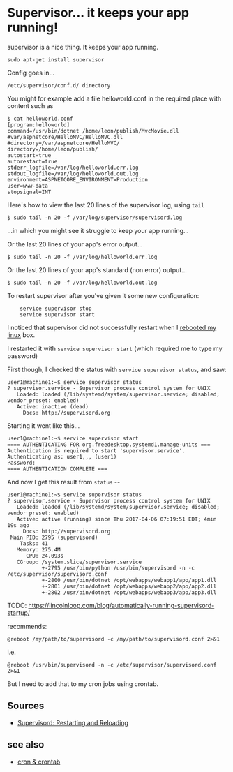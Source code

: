 # Supervisor... it keeps your app running!

supervisor is a nice thing. It keeps your app running.

    sudo apt-get install supervisor

Config goes in...

    /etc/supervisor/conf.d/ directory

You might for example add a file helloworld.conf in the required place with content such as

    $ cat helloworld.conf
    [program:helloworld]
    command=/usr/bin/dotnet /home/leon/publish/MvcMovie.dll
    #var/aspnetcore/HelloMVC/HelloMVC.dll
    #directory=/var/aspnetcore/HelloMVC/
    directory=/home/leon/publish/
    autostart=true
    autorestart=true
    stderr_logfile=/var/log/helloworld.err.log
    stdout_logfile=/var/log/helloworld.out.log
    environment=ASPNETCORE_ENVIRONMENT=Production
    user=www-data
    stopsignal=INT


Here's how to view the last 20 lines of the supervisor log, using `tail`

    $ sudo tail -n 20 -f /var/log/supervisor/supervisord.log

...in which you might see it struggle to keep your app running...

Or the last 20 lines of your app's error output...

    $ sudo tail -n 20 -f /var/log/helloworld.err.log

Or the last 20 lines of your app's standard (non error) output...

    $ sudo tail -n 20 -f /var/log/helloworld.out.log

To restart supervisor after you've given it some new configuration:

        service supervisor stop
        service supervisor start

I noticed that supervisor did not successfully restart when I [rebooted my linux](reboot.md) box.

I restarted it with `service supervisor start` (which required me to type my password)

First though, I checked the status with `service supervisor status`, and saw:

    user1@machine1:~$ service supervisor status
    ? supervisor.service - Supervisor process control system for UNIX
       Loaded: loaded (/lib/systemd/system/supervisor.service; disabled; vendor preset: enabled)
       Active: inactive (dead)
         Docs: http://supervisord.org
         
Starting it went like this...
         
    user1@machine1:~$ service supervisor start
    ==== AUTHENTICATING FOR org.freedesktop.systemd1.manage-units ===
    Authentication is required to start 'supervisor.service'.
    Authenticating as: user1,,, (user1)
    Password:
    ==== AUTHENTICATION COMPLETE ===

And now I get this result from `status` --

    user1@machine1:~$ service supervisor status
    ? supervisor.service - Supervisor process control system for UNIX
       Loaded: loaded (/lib/systemd/system/supervisor.service; disabled; vendor preset: enabled)
       Active: active (running) since Thu 2017-04-06 07:19:51 EDT; 4min 19s ago
         Docs: http://supervisord.org
     Main PID: 2795 (supervisord)
        Tasks: 41
       Memory: 275.4M
          CPU: 24.093s
       CGroup: /system.slice/supervisor.service
               +-2795 /usr/bin/python /usr/bin/supervisord -n -c /etc/supervisor/supervisord.conf
               +-2800 /usr/bin/dotnet /opt/webapps/webapp1/app/app1.dll
               +-2801 /usr/bin/dotnet /opt/webapps/webapp2/app/app2.dll
               +-2802 /usr/bin/dotnet /opt/webapps/webapp3/app/app3.dll
    
TODO: https://lincolnloop.com/blog/automatically-running-supervisord-startup/

recommends:

    @reboot	/my/path/to/supervisord -c /my/path/to/supervisord.conf 2>&1
i.e.

    @reboot /usr/bin/supervisord -n -c /etc/supervisor/supervisord.conf 2>&1
    
But I need to add that to my cron jobs using crontab.

## Sources

 * [Supervisord: Restarting and Reloading](http://www.onurguzel.com/supervisord-restarting-and-reloading/)

## see also

 * [cron & crontab](cron.md)
